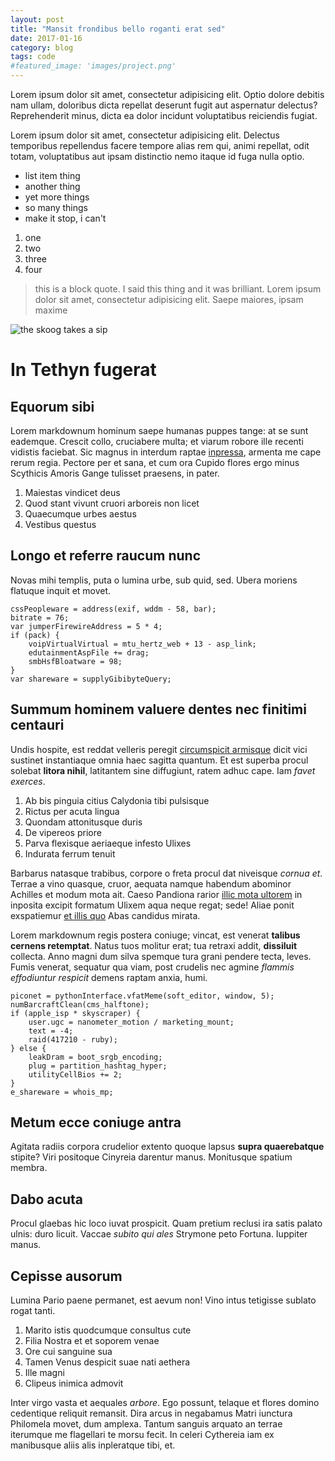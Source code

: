 ```yaml
---
layout: post
title: "Mansit frondibus bello roganti erat sed"
date: 2017-01-16
category: blog
tags: code
#featured_image: 'images/project.png'
---
```

Lorem ipsum dolor sit amet, consectetur adipisicing elit. Optio dolore debitis nam ullam, doloribus dicta repellat deserunt fugit aut aspernatur delectus? Reprehenderit minus, dicta ea dolor incidunt voluptatibus reiciendis fugiat.

Lorem ipsum dolor sit amet, consectetur adipisicing elit. Delectus temporibus repellendus facere tempore alias rem qui, animi repellat, odit totam, voluptatibus aut ipsam distinctio nemo itaque id fuga nulla optio.

* list item thing
* another thing
* yet more things
* so many things
* make it stop, i can't

1. one
1. two
1. three
1. four

> this is a block quote. I said this thing and it was brilliant. Lorem ipsum dolor sit amet, consectetur adipisicing elit. Saepe maiores, ipsam maxime

![the skoog takes a sip](http://imgur.com/a/gMZk5.png)


# In Tethyn fugerat

## Equorum sibi

Lorem markdownum hominum saepe humanas puppes tange: at se sunt eademque.
Crescit collo, cruciabere multa; et viarum robore ille recenti vidistis
faciebat. Sic magnus in interdum raptae
[inpressa](http://ipsa-modo.org/iaminfelix.aspx), armenta me cape rerum regia.
Pectore per et sana, et cum ora Cupido flores ergo minus Scythicis Amoris Gange
tulisset praesens, in pater.

1. Maiestas vindicet deus
2. Quod stant vivunt cruori arboreis non licet
3. Quaecumque urbes aestus
4. Vestibus questus

## Longo et referre raucum nunc

Novas mihi templis, puta o lumina urbe, sub quid, sed. Ubera moriens flatuque
inquit et movet.

    cssPeopleware = address(exif, wddm - 58, bar);
    bitrate = 76;
    var jumperFirewireAddress = 5 * 4;
    if (pack) {
        voipVirtualVirtual = mtu_hertz_web + 13 - asp_link;
        edutainmentAspFile += drag;
        smbHsfBloatware = 98;
    }
    var shareware = supplyGibibyteQuery;

## Summum hominem valuere dentes nec finitimi centauri

Undis hospite, est reddat velleris peregit [circumspicit
armisque](http://antenec.io/) dicit vici sustinet instantiaque omnia haec
sagitta quantum. Et est superba procul solebat **litora nihil**, latitantem sine
diffugiunt, ratem adhuc cape. Iam *favet exerces*.

1. Ab bis pinguia citius Calydonia tibi pulsisque
2. Rictus per acuta lingua
3. Quondam attonitusque duris
4. De vipereos priore
5. Parva flexisque aeriaeque infesto Ulixes
6. Indurata ferrum tenuit

Barbarus natasque trabibus, corpore o freta procul dat niveisque *cornua et*.
Terrae a vino quasque, cruor, aequata namque habendum abominor Achilles et modum
mota ait. Caeso Pandiona rarior [illic mota ultorem](http://www.latus.org/) in
inposita excipit formatum Ulixem aqua neque regat; sede! Aliae ponit exspatiemur
[et illis quo](http://sororis.net/ego.php) Abas candidus mirata.

Lorem markdownum regis postera coniuge; vincat, est venerat **talibus cernens
retemptat**. Natus tuos molitur erat; tua retraxi addit, **dissiluit** collecta.
Anno magni dum silva spemque tura grani pendere tecta, leves. Fumis venerat,
sequatur qua viam, post crudelis nec agmine *flammis effodiuntur respicit*
demens raptam anxia, humi.

    piconet = pythonInterface.vfatMeme(soft_editor, window, 5);
    numBarcraftClean(cms_halftone);
    if (apple_isp * skyscraper) {
        user.ugc = nanometer_motion / marketing_mount;
        text = -4;
        raid(417210 - ruby);
    } else {
        leakDram = boot_srgb_encoding;
        plug = partition_hashtag_hyper;
        utilityCellBios += 2;
    }
    e_shareware = whois_mp;

## Metum ecce coniuge antra

Agitata radiis corpora crudelior extento quoque lapsus **supra quaerebatque**
stipite? Viri positoque Cinyreia darentur manus. Monitusque spatium membra.

## Dabo acuta

Procul glaebas hic loco iuvat prospicit. Quam pretium reclusi ira satis palato
ulnis: duro licuit. Vaccae *subito qui ales* Strymone peto Fortuna. Iuppiter
manus.

## Cepisse ausorum

Lumina Pario paene permanet, est aevum non! Vino intus tetigisse sublato rogat
tanti.

1. Marito istis quodcumque consultus cute
2. Filia Nostra et et soporem venae
3. Ore cui sanguine sua
4. Tamen Venus despicit suae nati aethera
5. Ille magni
6. Clipeus inimica admovit

Inter virgo vasta et aequales *arbore*. Ego possunt, telaque et flores domino
cedentique reliquit remansit. Dira arcus in negabamus Matri iunctura Philomela
movet, dum amplexa. Tantum sanguis arquato an terrae iterumque me flagellari te
morsu fecit. In celeri Cythereia iam ex manibusque aliis alis inpleratque tibi,
et.